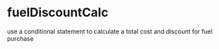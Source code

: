 # fuelDiscountCalc
use a conditional statement to calculate a total cost and discount for fuel purchase
